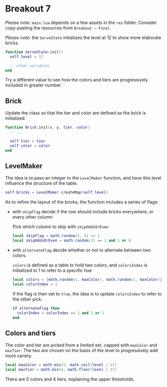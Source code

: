# Breakout 7

_Please note:_ `main.lua` depends on a few assets in the `res` folder. Consider copy-pasting the resources from `Breakout — Final`.

_Please note:_ the `ServeState` initializes the level at 12 to show more elaborate bricks.

```lua
function ServeState:init()
  self.level = 12

  -- other variables
end
```

Try a different value to see how the colors and tiers are progressively included in greater number.

## Brick

Update the class so that the tier and color are defined as the brick is initialized.

```lua
function Brick:init(x, y, tier, color)
  -- ...

  self.tier = tier
  self.color = color
end
```

## LevelMaker

The idea is to pass an integer to the `LevelMaker` function, and have this level influence the structure of the table.

```lua
self.bricks = LevelMaker.createMap(self.level)
```

As to refine the layout of the bricks, the function includes a series of flags:

- with `skipFlag` decide if the row should include bricks everywhere, or every other column

  Pick which column to skip with `skipOddsOrEven`

  ```lua
  local skipFlag = math.random(1, 5) == 1
  local skipOddsOrEven = math.random(2) == 1 and 1 or 0
  ```

- with `alternateFlag` decide whether or not to alternate between two colors.

  `colors` is defined as a table to hold two colors, and `colorsIndex` is initialized to 1 to refer to a specific hue

  ```lua
  local colors = {math.random(1, maxColor), math.random(1, maxColor)}
  local colorIndex = 1
  ```

  If the flag is then set to `true`, the idea is to update `colorsIndex` to refer to the other pick.

  ```lua
  if alternateFlag then
    colorIndex = colorIndex == 1 and 2 or 1
  end
  ```

## Colors and tiers

The color and tier are picked from a limited set, capped with `maxColor` and `maxTier`. The two are chosen on the basis of the level to progressively add more variety.

```lua
local maxColor = math.min(5, math.ceil(level / 2))
local maxTier = math.min(4, math.floor(level / 3))
```

There are 5 colors and 4 tiers, explaining the upper thresholds.
